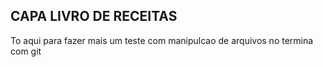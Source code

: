 ## CAPA LIVRO DE RECEITAS

To aqui para fazer mais um teste com manipulcao de arquivos no termina com git

